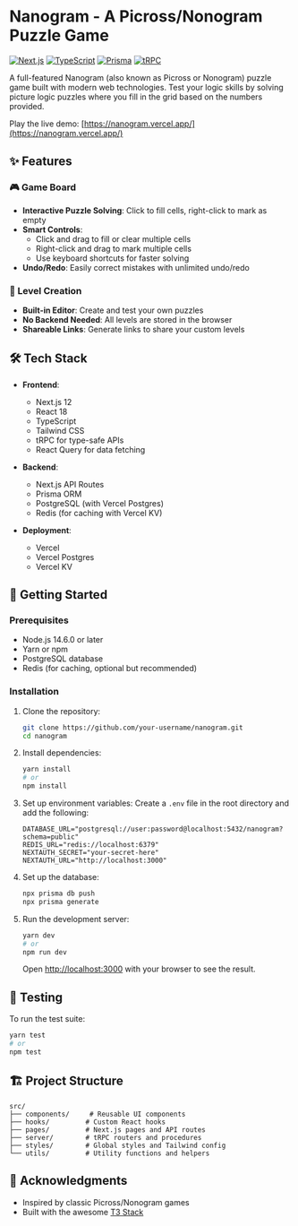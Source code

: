# Nanogram - A Picross/Nonogram Puzzle Game

[![Next.js](https://img.shields.io/badge/Next.js-000000?style=for-the-badge&logo=next.js&logoColor=white)](https://nextjs.org/)
[![TypeScript](https://img.shields.io/badge/TypeScript-007ACC?style=for-the-badge&logo=typescript&logoColor=white)](https://www.typescriptlang.org/)
[![Prisma](https://img.shields.io/badge/Prisma-3982CE?style=for-the-badge&logo=Prisma&logoColor=white)](https://www.prisma.io/)
[![tRPC](https://img.shields.io/badge/tRPC-2596BE?style=for-the-badge&logo=trpc&logoColor=white)](https://trpc.io/)

A full-featured Nanogram (also known as Picross or Nonogram) puzzle game built with modern web technologies. Test your logic skills by solving picture logic puzzles where you fill in the grid based on the numbers provided.

Play the live demo: [https://nanogram.vercel.app/](https://nanogram.vercel.app/)

## ✨ Features

### 🎮 Game Board

- **Interactive Puzzle Solving**: Click to fill cells, right-click to mark as empty
- **Smart Controls**:
  - Click and drag to fill or clear multiple cells
  - Right-click and drag to mark multiple cells
  - Use keyboard shortcuts for faster solving
- **Undo/Redo**: Easily correct mistakes with unlimited undo/redo

### 🎨 Level Creation

- **Built-in Editor**: Create and test your own puzzles
- **No Backend Needed**: All levels are stored in the browser
- **Shareable Links**: Generate links to share your custom levels

## 🛠 Tech Stack

- **Frontend**:

  - Next.js 12
  - React 18
  - TypeScript
  - Tailwind CSS
  - tRPC for type-safe APIs
  - React Query for data fetching

- **Backend**:

  - Next.js API Routes
  - Prisma ORM
  - PostgreSQL (with Vercel Postgres)
  - Redis (for caching with Vercel KV)

- **Deployment**:
  - Vercel
  - Vercel Postgres
  - Vercel KV

## 🚀 Getting Started

### Prerequisites

- Node.js 14.6.0 or later
- Yarn or npm
- PostgreSQL database
- Redis (for caching, optional but recommended)

### Installation

1. Clone the repository:

   ```bash
   git clone https://github.com/your-username/nanogram.git
   cd nanogram
   ```

2. Install dependencies:

   ```bash
   yarn install
   # or
   npm install
   ```

3. Set up environment variables:
   Create a `.env` file in the root directory and add the following:

   ```env
   DATABASE_URL="postgresql://user:password@localhost:5432/nanogram?schema=public"
   REDIS_URL="redis://localhost:6379"
   NEXTAUTH_SECRET="your-secret-here"
   NEXTAUTH_URL="http://localhost:3000"
   ```

4. Set up the database:

   ```bash
   npx prisma db push
   npx prisma generate
   ```

5. Run the development server:

   ```bash
   yarn dev
   # or
   npm run dev
   ```

   Open [http://localhost:3000](http://localhost:3000) with your browser to see the result.

## 🧪 Testing

To run the test suite:

```bash
yarn test
# or
npm test
```

## 🏗 Project Structure

```
src/
├── components/     # Reusable UI components
├── hooks/         # Custom React hooks
├── pages/         # Next.js pages and API routes
├── server/        # tRPC routers and procedures
├── styles/        # Global styles and Tailwind config
└── utils/         # Utility functions and helpers
```

## 🙏 Acknowledgments

- Inspired by classic Picross/Nonogram games
- Built with the awesome [T3 Stack](https://create.t3.gg/)
